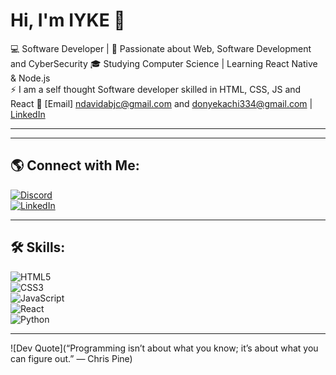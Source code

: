 <!--- - 👋 Hi, I’m @IYKE
- 🪐 I’m interested in Software development and CyberSecurity 
- 🌱 I’m currently learning React Native and Node.js
- 📫 You can reach out to me through my emails: ndavidabjc@gmail.com and donyekachi334@gmail.com
- ⚡ I am a self thought Software developer skilled in HTML, CSS, JS and React
- 👨‍💻 Also learning Ethical Hacking and penetration testing --->

<!---
GHO2TT/GHO2TT is a ✨ special ✨ repository because its `README.md` (this file) appears on your GitHub profile.
You can click the Preview link to take a look at your changes.
--->


# Hi, I'm IYKE 👋  

💻 Software Developer | 🚀 Passionate about Web, Software Development and CyberSecurity 
🎓 Studying Computer Science | Learning React Native & Node.js  
⚡ I am a self thought Software developer skilled in HTML, CSS, JS and React
🔗 [Email] ndavidabjc@gmail.com and donyekachi334@gmail.com | [LinkedIn](linkedin.com/in/david-onyekachi-37b928244)  

---

<!-- ## 📊 GitHub Stats:
![Your GitHub Stats](https://github-readme-stats.vercel.app/api?username=your-github-username&show_icons=true&theme=dark)  
![Top Languages](https://github-readme-stats.vercel.app/api/top-langs/?username=your-github-username&layout=compact&theme=dark)  -->

---

## 🌎 Connect with Me:
[![Discord](https://img.shields.io/badge/Discord-7289DA?style=for-the-badge&logo=discord&logoColor=white)](https://discord.com/.gho2t)  
[![LinkedIn](https://img.shields.io/badge/LinkedIn-0077B5?style=for-the-badge&logo=linkedin&logoColor=white)](linkedin.com/in/david-onyekachi-37b928244)  


---

## 🛠️ Skills:
![HTML5](https://img.shields.io/badge/HTML5-E34F26?style=for-the-badge&logo=html5&logoColor=white)  
![CSS3](https://img.shields.io/badge/CSS3-1572B6?style=for-the-badge&logo=css3&logoColor=white)  
![JavaScript](https://img.shields.io/badge/JavaScript-F7DF1E?style=for-the-badge&logo=javascript&logoColor=black)  
![React](https://img.shields.io/badge/React-61DAFB?style=for-the-badge&logo=react&logoColor=black)  
![Python](https://img.shields.io/badge/Python-3776AB?style=for-the-badge&logo=python&logoColor=white)  

---

![Dev Quote](“Programming isn’t about what you know; it’s about what you can figure out.”
— Chris Pine)

<!--## ✨ Random Dev Quote:
![Dev Quote](https://quotes-github-readme.vercel.app/api?type=horizontal&theme=dark)  -->



